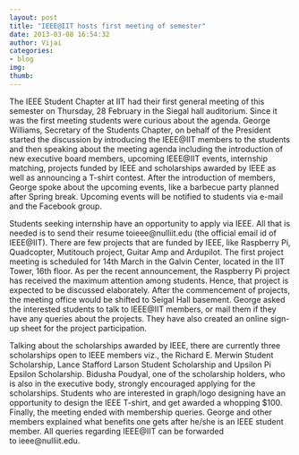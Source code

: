 ```yaml
---
layout: post
title: "IEEE@IIT hosts first meeting of semester"
date: 2013-03-08 16:54:32
author: Vijai
categories:
- blog
img: 
thumb: 
---
```


The IEEE Student Chapter at IIT had their first general meeting of this semester on Thursday, 28 February in the Siegal hall auditorium. Since it was the first meeting students were curious about the agenda. George Williams, Secretary of the Students Chapter, on behalf of the President started the discussion by introducing the IEEE@IIT members to the students and then speaking about the meeting agenda including the introduction of new executive board members, upcoming IEEE@IIT events, internship matching, projects funded by IEEE and scholarships awarded by IEEE as well as announcing a T-shirt contest. After the introduction of members, George spoke about the upcoming events, like a barbecue party planned after Spring break. Upcoming events will be notified to students via e-mail and the Facebook group.

Students seeking internship have an opportunity to apply via IEEE. All that is needed is to send their resume &#x74;&#x6f;&#x69;&#x65;&#x65;&#x65;&#x40;<span class="oe_displaynone">null</span>&#x69;&#x69;&#x74;&#x2e;&#x65;&#x64;&#x75; (the official email id of IEEE@IIT). There are few projects that are funded by IEEE, like Raspberry Pi, Quadcopter, Mutitouch project, Guitar Amp and Ardupilot. The first project meeting is scheduled for 14th March in the Galvin Center, located in the IIT Tower, 16th floor. As per the recent announcement, the Raspberry Pi project has received the maximum attention among students. Hence, that project is expected to be discussed elaborately. After the commencement of projects, the meeting office would be shifted to Seigal Hall basement. George asked the interested students to talk to IEEE@IIT members, or mail them if they have any queries about the projects. They have also created an online sign-up sheet for the project participation.

Talking about the scholarships awarded by IEEE, there are currently three scholarships open to IEEE members viz., the Richard E. Merwin Student Scholarship, Lance Stafford Larson Student Scholarship and Upsilon Pi Epsilon Scholarship. Bidusha Poudyal, one of the scholarship holders, who is also in the executive body, strongly encouraged applying for the scholarships. Students who are interested in graph/logo designing have an opportunity to design the IEEE T-shirt, and get awarded a whopping $100. Finally, the meeting ended with membership queries. George and other members explained what benefits one gets after he/she is an IEEE student member. All queries regarding IEEE@IIT can be forwarded to &#x69;&#x65;&#x65;&#x65;&#x40;<span class="oe_displaynone">null</span>&#x69;&#x69;&#x74;&#x2e;&#x65;&#x64;&#x75;.
